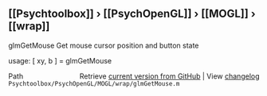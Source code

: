 ## [[Psychtoolbox]] &#8250; [[PsychOpenGL]] &#8250; [[MOGL]] &#8250; [[wrap]]

glmGetMouse  Get mouse cursor position and button state  
  
usage:  [ xy, b ] = glmGetMouse  




<div class="code_header" style="text-align:right;">
  <span style="float:left;">Path&nbsp;&nbsp;</span> <span class="counter">Retrieve <a href=
  "https://raw.github.com/Psychtoolbox-3/Psychtoolbox-3/beta/Psychtoolbox/PsychOpenGL/MOGL/wrap/glmGetMouse.m">current version from GitHub</a> | View <a href=
  "https://github.com/Psychtoolbox-3/Psychtoolbox-3/commits/beta/Psychtoolbox/PsychOpenGL/MOGL/wrap/glmGetMouse.m">changelog</a></span>
</div>
<div class="code">
  <code>Psychtoolbox/PsychOpenGL/MOGL/wrap/glmGetMouse.m</code>
</div>

